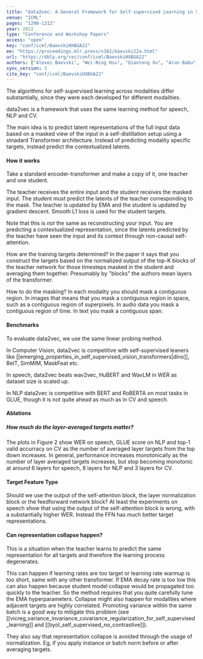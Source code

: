 ```yaml
---
title: "data2vec: A General Framework for Self-supervised Learning in Speech, Vision and Language."
venue: "ICML"
pages: "1298-1312"
year: 2022
type: "Conference and Workshop Papers"
access: "open"
key: "conf/icml/BaevskiHXBGA22"
ee: "https://proceedings.mlr.press/v162/baevski22a.html"
url: "https://dblp.org/rec/conf/icml/BaevskiHXBGA22"
authors: ["Alexei Baevski", "Wei-Ning Hsu", "Qiantong Xu", "Arun Babu", "Jiatao Gu", "Michael Auli"]
sync_version: 3
cite_key: "conf/icml/BaevskiHXBGA22"
---
```


The algorithms for self-supervised learning across modalities differ substantially, since they were each developed for different modalities.

data2vec is a framework that uses the same learning method for speech, NLP and CV.

The main idea is to predict latent representations of the full input data based on a masked view of the input in a self-distillation setup using a stnadard Transformer architecture. Instead of predicting modality specific targets, instead predict the contextualized latents.

#### How it works

Take a standard encoder-transformer and make a copy of it, one teacher and one student.

The teacher receives the entire input and the student receives the masked input. The student must predict the  latents of the teacher corresponding to the mask. The teacher is updated by EMA and the student is updated by gradient descent. Smooth L1 loss is used for the student targets.

Note that this is *not* the same as reconstructing your input. You are predicting a contextualized representation, since the latents predicted by the teacher have seen the input and its context through non-causal self-attention.

How are the training targets determined? In the paper it says that you construct the targets based on the normalized output of the top-K blocks of the teacher network for those timesteps masked in the student and averaging them together. Presumably by "blocks" the authors mean layers of the transformer.

How to do the masking? In each modality you should mask a contiguous region. In images that means that you mask a contiguous region in space, such as a contiguous region of superpixels. In audio data you mask a contiguous region of time. In text you mask a contiguous span.

#### Benchmarks

To evaluate data2vec, we use the same linear probing method.

In Computer Vision, data2vec is competitive with self-supervised leaners like [[emerging_properties_in_self_supervised_vision_transformers|dino]], BeIT, SimMIM, MaskFeat etc.

In speech, data2vec beats wav2vec, HuBERT and WavLM in WER as dataset size is scaled up.

In NLP data2vec is competitive with BERT and RoBERTA on most tasks in GLUE, though it is not quite ahead as much as in CV and speech.

#### Ablations

##### How much do the layer-averaged targets matter?

The plots in Figure 2 show WER on speech, GLUE score on NLP and top-1 valid accurracy on CV as the number of averaged layer targets from the top down increases. In general, performance increases monotonically as the number of layer averaged targets increases, but stop becoming monotonic at around 6 layers for speech, 8 layers for NLP and 3 layers for CV.

#### Target Feature Type

Should we use the output of the self-attention block, the layer normalization block or the feedforward network block? At least the experiments on speech show that using the output of the self-attention block is wrong, with a substantially higher WER. Instead the FFN has much better target representations.

#### Can representation collapse happen?

This is a situation when the teacher learns to predict the same representation for all targets and therefore the learning process degenerates.

This can happen if learning rates are too larget or learning rate warmup is too short, same with any other transformer. If EMA decay rate is too low this can also happen because student model collapse would be propagated too quickly to the teacher. So the method requires that you quite carefully tune the EMA hyperparameters. Collapse might also happen for modalities where adjacent targets are highly correlated. Promoting variance within the same batch is a good way to mitigate this problem (see [[vicreg_variance_invariance_covariance_regularization_for_self_supervised_learning]] and [[byol_self_supervised_no_contrastive]]).

They also say that representation collapse is avoided through the usage of normalization. Eg, if you apply instance or batch norm before or after averaging targets.